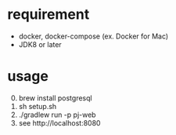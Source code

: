 # requirement
* docker, docker-compose (ex. Docker for Mac)
* JDK8 or later

# usage
0. brew install postgresql
1. sh setup.sh
2. ./gradlew run -p pj-web
3. see http://localhost:8080
